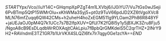 $START$Ypx/Vco//iuY14C+GHqmpXpPZgT4m1LXVbj6/iJ0iYU7/Vu7tGs0wJSeji6PvBTmp5QtP15WMrOIu+xKhWMa3Syj5+pt0z9TuV66pdJD2XZ6tVgoXVc8MLN76mfZuqq6QW42CMs+h2uheH4hoZxEGM511g9YLOam2Ph86R848YF+jaUEJaOJ0pM4Q7k1UCc7s7B2IfpXUV+QfU/7K2fQ8I5y1y5jBXJK3Zru8Fju5/NgoA8cB9EsDLqdbWrROXAqjtCAkLpiu7fBpbQrGMKdeiS5C2qrTHZ+2INrY9H2+RAVndmE3TZ1GR7b1UrVKX4SLQZl6fx7lr7qgy0Ge1zcYA==$END$